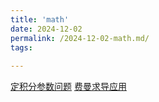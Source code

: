 ```yaml
---
title: 'math'
date: 2024-12-02
permalink: /2024-12-02-math.md/
tags:
  
---
```

[定积分参数问题](https://github.com/guo060528/guo060528.github.io/blob/master/file/%E5%AE%9A%E7%A7%AF%E5%88%86%E5%8F%82%E6%95%B0%E9%97%AE%E9%A2%98.html)
[费曼求导应用](https://github.com/guo060528/guo060528.github.io/blob/master/file/%E8%B4%B9%E6%9B%BC%E6%B1%82%E5%AF%BC%E5%BA%94%E7%94%A8.html)
